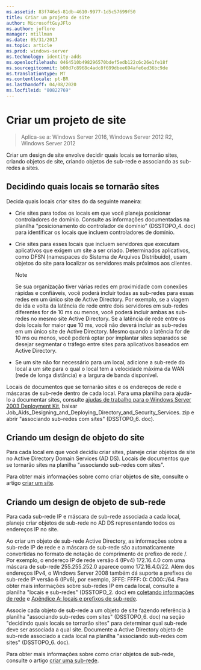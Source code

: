 ```yaml
---
ms.assetid: 83f746e5-81db-4610-9977-1d5c57699f50
title: Criar um projeto de site
author: MicrosoftGuyJFlo
ms.author: joflore
manager: mtillman
ms.date: 05/31/2017
ms.topic: article
ms.prod: windows-server
ms.technology: identity-adds
ms.openlocfilehash: 0464510b498296570bdef5edb122c6c26e1fe18f
ms.sourcegitcommit: b00d7c8968c4adc8f699dbee694afe6ed36bc9de
ms.translationtype: MT
ms.contentlocale: pt-BR
ms.lasthandoff: 04/08/2020
ms.locfileid: "80822769"
---
```

# <a name="creating-a-site-design"></a>Criar um projeto de site

>Aplica-se a: Windows Server 2016, Windows Server 2012 R2, Windows Server 2012

Criar um design de site envolve decidir quais locais se tornarão sites, criando objetos de site, criando objetos de sub-rede e associando as sub-redes a sites.  
  
## <a name="deciding-which-locations-will-become-sites"></a>Decidindo quais locais se tornarão sites

Decida quais locais criar sites do da seguinte maneira:  
  
- Crie sites para todos os locais em que você planeja posicionar controladores de domínio. Consulte as informações documentadas na planilha "posicionamento do controlador de domínio" (DSSTOPO_4. doc) para identificar os locais que incluem controladores de domínio.  
- Crie sites para esses locais que incluem servidores que executam aplicativos que exigem um site a ser criado. Determinados aplicativos, como DFSN (namespaces do Sistema de Arquivos Distribuído), usam objetos do site para localizar os servidores mais próximos aos clientes.  

   > [!NOTE]  
   > Se sua organização tiver várias redes em proximidade com conexões rápidas e confiáveis, você poderá incluir todas as sub-redes para essas redes em um único site de Active Directory. Por exemplo, se a viagem de ida e volta da latência de rede entre dois servidores em sub-redes diferentes for de 10 ms ou menos, você poderá incluir ambas as sub-redes no mesmo site Active Directory. Se a latência de rede entre os dois locais for maior que 10 ms, você não deverá incluir as sub-redes em um único site de Active Directory. Mesmo quando a latência for de 10 ms ou menos, você poderá optar por implantar sites separados se desejar segmentar o tráfego entre sites para aplicativos baseados em Active Directory.  

- Se um site não for necessário para um local, adicione a sub-rede do local a um site para o qual o local tem a velocidade máxima da WAN (rede de longa distância) e a largura de banda disponível.  
  
Locais de documentos que se tornarão sites e os endereços de rede e máscaras de sub-rede dentro de cada local. Para uma planilha para ajudá-lo a documentar sites, consulte [ajudas de trabalho para o Windows Server 2003 Deployment Kit](https://go.microsoft.com/fwlink/?LinkID=102558), baixar Job_Aids_Designing_and_Deploying_Directory_and_Security_Services. zip e abrir "associando sub-redes com sites" (DSSTOPO_6. doc).  
  
## <a name="creating-a-site-object-design"></a>Criando um design de objeto do site

Para cada local em que você decidiu criar sites, planeje criar objetos de site no Active Directory Domain Services (AD DS). Locais de documentos que se tornarão sites na planilha "associando sub-redes com sites".  
  
Para obter mais informações sobre como criar objetos de site, consulte o artigo [criar um site](https://go.microsoft.com/fwlink/?LinkId=107067).  
  
## <a name="creating-a-subnet-object-design"></a>Criando um design de objeto de sub-rede

Para cada sub-rede IP e máscara de sub-rede associada a cada local, planeje criar objetos de sub-rede no AD DS representando todos os endereços IP no site.  
  
Ao criar um objeto de sub-rede Active Directory, as informações sobre a sub-rede IP de rede e a máscara de sub-rede são automaticamente convertidas no formato de notação de comprimento de prefixo de rede <IP address>/<prefix length>. Por exemplo, o endereço IP de rede versão 4 (IPv4) 172.16.4.0 com uma máscara de sub-rede 255.255.252.0 aparece como 172.16.4.0/22. Além dos endereços IPv4, o Windows Server 2008 também dá suporte a prefixos de sub-rede IP versão 6 (IPv6), por exemplo, 3FFE: FFFF: 0: C000::/64. Para obter mais informações sobre sub-redes IP em cada local, consulte a planilha "locais e sub-redes" (DSSTOPO_2. doc) em [coletando informações de rede](../../ad-ds/plan/Collecting-Network-Information.md) e [Apêndice A: locais e prefixos de sub-rede](Appendix-A--Locations-and-Subnet-Prefixes.md).  
  
Associe cada objeto de sub-rede a um objeto de site fazendo referência à planilha "associando sub-redes com sites" (DSSTOPO_6. doc) na seção "decidindo quais locais se tornarão sites" para determinar qual sub-rede deve ser associada a qual site. Documente a Active Directory objeto de sub-rede associado a cada local na planilha "associando sub-redes com sites" (DSSTOPO_6. doc).  
  
Para obter mais informações sobre como criar objetos de sub-rede, consulte o artigo [criar uma sub-rede](https://go.microsoft.com/fwlink/?LinkId=107068).
